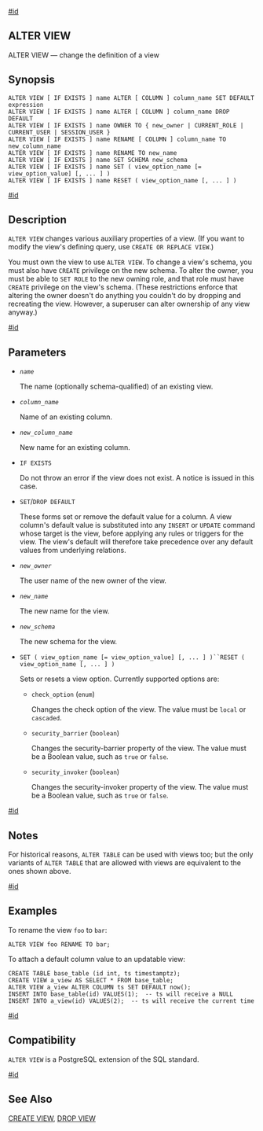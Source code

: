 [#id](#SQL-ALTERVIEW)

## ALTER VIEW

ALTER VIEW — change the definition of a view

## Synopsis

```
ALTER VIEW [ IF EXISTS ] name ALTER [ COLUMN ] column_name SET DEFAULT expression
ALTER VIEW [ IF EXISTS ] name ALTER [ COLUMN ] column_name DROP DEFAULT
ALTER VIEW [ IF EXISTS ] name OWNER TO { new_owner | CURRENT_ROLE | CURRENT_USER | SESSION_USER }
ALTER VIEW [ IF EXISTS ] name RENAME [ COLUMN ] column_name TO new_column_name
ALTER VIEW [ IF EXISTS ] name RENAME TO new_name
ALTER VIEW [ IF EXISTS ] name SET SCHEMA new_schema
ALTER VIEW [ IF EXISTS ] name SET ( view_option_name [= view_option_value] [, ... ] )
ALTER VIEW [ IF EXISTS ] name RESET ( view_option_name [, ... ] )
```

[#id](#id-1.9.3.45.5)

## Description

`ALTER VIEW` changes various auxiliary properties of a view. (If you want to modify the view's defining query, use `CREATE OR REPLACE VIEW`.)

You must own the view to use `ALTER VIEW`. To change a view's schema, you must also have `CREATE` privilege on the new schema. To alter the owner, you must be able to `SET ROLE` to the new owning role, and that role must have `CREATE` privilege on the view's schema. (These restrictions enforce that altering the owner doesn't do anything you couldn't do by dropping and recreating the view. However, a superuser can alter ownership of any view anyway.)

[#id](#id-1.9.3.45.6)

## Parameters

* *`name`*

  The name (optionally schema-qualified) of an existing view.

* *`column_name`*

  Name of an existing column.

* *`new_column_name`*

  New name for an existing column.

* `IF EXISTS`

  Do not throw an error if the view does not exist. A notice is issued in this case.

* `SET`/`DROP DEFAULT`

  These forms set or remove the default value for a column. A view column's default value is substituted into any `INSERT` or `UPDATE` command whose target is the view, before applying any rules or triggers for the view. The view's default will therefore take precedence over any default values from underlying relations.

* *`new_owner`*

  The user name of the new owner of the view.

* *`new_name`*

  The new name for the view.

* *`new_schema`*

  The new schema for the view.

* `SET ( view_option_name [= view_option_value] [, ... ] )``RESET ( view_option_name [, ... ] )`

  Sets or resets a view option. Currently supported options are:

  * `check_option` (`enum`)

    Changes the check option of the view. The value must be `local` or `cascaded`.

  * `security_barrier` (`boolean`)

    Changes the security-barrier property of the view. The value must be a Boolean value, such as `true` or `false`.

  * `security_invoker` (`boolean`)

    Changes the security-invoker property of the view. The value must be a Boolean value, such as `true` or `false`.

[#id](#id-1.9.3.45.7)

## Notes

For historical reasons, `ALTER TABLE` can be used with views too; but the only variants of `ALTER TABLE` that are allowed with views are equivalent to the ones shown above.

[#id](#id-1.9.3.45.8)

## Examples

To rename the view `foo` to `bar`:

```
ALTER VIEW foo RENAME TO bar;
```

To attach a default column value to an updatable view:

```
CREATE TABLE base_table (id int, ts timestamptz);
CREATE VIEW a_view AS SELECT * FROM base_table;
ALTER VIEW a_view ALTER COLUMN ts SET DEFAULT now();
INSERT INTO base_table(id) VALUES(1);  -- ts will receive a NULL
INSERT INTO a_view(id) VALUES(2);  -- ts will receive the current time
```

[#id](#id-1.9.3.45.9)

## Compatibility

`ALTER VIEW` is a PostgreSQL extension of the SQL standard.

[#id](#id-1.9.3.45.10)

## See Also

[CREATE VIEW](sql-createview), [DROP VIEW](sql-dropview)